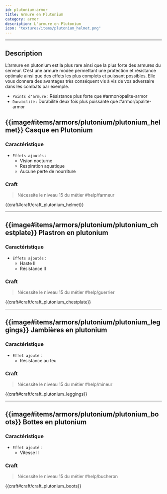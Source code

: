 ```yaml
---
id: plutonium-armor
title: Armure en Plutonium
category: armor
description: L'armure en Plutonium 
icon: "textures/items/plutonium_helmet.png"
---
```

___

## Description 

L’armure en plutonium est la plus rare ainsi que la plus forte des armures du serveur. 
C’est une armure modée permettant une protection et résistance optimale ainsi que des effets les plus complets et puissant possibles. 
Elle vous donnera des avantages très conséquent vis à vis de vos adversaire dans les combats par exemple. 

- ``Points d'armure`` : Résistance plus forte que #armor/opalite-armor
- ``Durabilité`` : Durabilité deux fois plus puissante que #armor/opalite-armor
 

## {{image#items/armors/plutonium/plutonium_helmet}} Casque en Plutonium

### Caractéristique

- ``Effets ajoutés`` : 
    * Vision nocturne
    * Respiration aquatique
    * Aucune perte de nourriture

### Craft 

> Nécessite le niveau 15 du métier #help/farmeur

{{craft#craft/craft_plutonium_helmet}} 

---

## {{image#items/armors/plutonium/plutonium_chestplate}} Plastron en plutonium

### Caractéristique

- ``Effets ajoutés`` : 
    * Haste II
    * Résistance II

### Craft 

> Nécessite le niveau 15 du métier #help/guerrier

{{craft#craft/craft_plutonium_chestplate}} 

---

## {{image#items/armors/plutonium/plutonium_leggings}} Jambières en plutonium

### Caractéristique

- ``Effet ajouté`` : 
    * Résistance au feu

### Craft 

> Nécessite le niveau 15 du métier #help/mineur

{{craft#craft/craft_plutonium_leggings}} 

---

## {{image#items/armors/plutonium/plutonium_boots}} Bottes en plutonium

### Caractéristique

- ``Effet ajouté`` : 
    * Vitesse II

### Craft 

> Nécessite le niveau 15 du métier #help/bucheron

{{craft#craft/craft_plutonium_boots}} 
